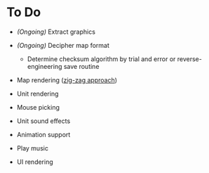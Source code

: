# To Do

 - *(Ongoing)* Extract graphics

 - *(Ongoing)* Decipher map format

    - Determine checksum algorithm by trial and error or reverse-engineering save routine

 - Map rendering ([zig-zag approach](/docs/MECHANICS.md))

 - Unit rendering

 - Mouse picking

 - Unit sound effects

 - Animation support

 - Play music

 - UI rendering
